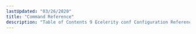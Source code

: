 ```yaml
---
lastUpdated: "03/26/2020"
title: "Command Reference"
description: "Table of Contents 9 Ecelerity conf Configuration Reference 10 Cluster Configuration Reference 11 Momentum Command Line Reference 12 Momentum System Console Commands Reference 13 Modules 14 Modules Reference 15 Lua Function Reference 16 Sieve Function Reference..."
---
```


